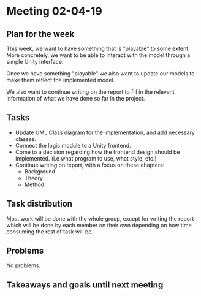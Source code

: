 # Meeting 02-04-19

## Plan for the week

This week, we want to have something that is "playable" to some extent. More concretely, we want to be able to interact with the model through a simple Unity interface.

Once we have something "playable" we also want to update our models to make them reflect the implemented model.

We also want to continue writing on the report to fill in the relevant information of what we have done so far in the project.

## Tasks

- Update UML Class diagram for the implementation, and add necessary classes.
- Connect the logic module to a Unity frontend.
- Come to a decision regarding how the frontend design should be implemented. (i.e what program to use, what style, etc.)
- Continue writing on report, with a focus on these chapters:
  - Background
  - Theory
  - Method

## Task distribution

Most work will be done with the whole group, except for writing the report which will be done by each member on their own depending on how time consuming the rest of task will be. 

## Problems

No problems.

## Takeaways and goals until next meeting
